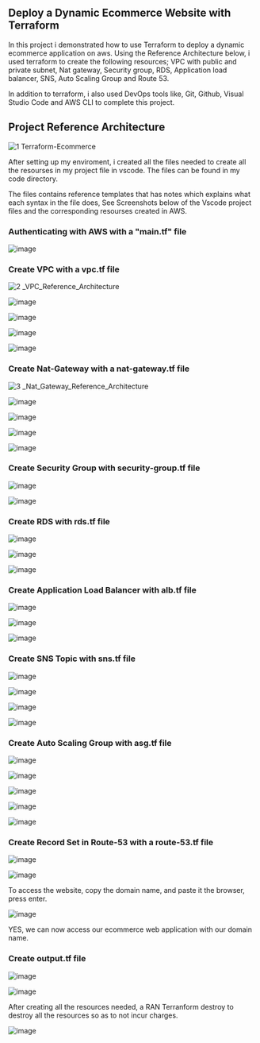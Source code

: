 ## Deploy a Dynamic Ecommerce Website with Terraform

In this project i demonstrated how to use Terraform to deploy a dynamic ecommerce application on aws.
Using the Reference Architecture below, i used terraform to create the following resources; VPC with public and private subnet, Nat gateway, Security group, RDS, Application load balancer, SNS, Auto Scaling Group and Route 53.

In addition to terraform, i also used DevOps tools like, Git, Github, Visual Studio Code and AWS CLI to complete this project.

## Project Reference Architecture

![1 Terraform-Ecommerce](https://user-images.githubusercontent.com/115881685/226744267-a4bcf33e-7a56-4a9a-9a31-84ba2e6d0a60.jpg)


After setting up my enviroment, i created all the files needed to create all the resourses in my project file in vscode. The files can be found in my code directory.

The files contains reference templates that has notes which explains what each syntax in the file does, See Screenshots below of the Vscode project files and the corresponding resourses created in AWS.

### Authenticating with AWS with a "main.tf" file

![image](https://user-images.githubusercontent.com/115881685/226753946-3b2ebff3-6ebb-4129-a753-2fbb07337bd3.png)


### Create VPC with a vpc.tf file


![2 _VPC_Reference_Architecture](https://user-images.githubusercontent.com/115881685/226752425-4626d8e1-4376-4fb9-a853-8c4c8e3599f8.jpg)


![image](https://user-images.githubusercontent.com/115881685/226753792-cc7d28d6-2346-47b8-9f40-a952048528e3.png)

![image](https://user-images.githubusercontent.com/115881685/226752792-ed3040b0-9be9-4234-af39-fbd9e21d4af8.png)

![image](https://user-images.githubusercontent.com/115881685/226752933-c9b8b592-0fd4-4314-a9e9-eab60a240723.png)

![image](https://user-images.githubusercontent.com/115881685/226753336-c837ca8c-cf72-428d-81a4-ab7a924a1aea.png)




### Create Nat-Gateway with a nat-gateway.tf file

![3 _Nat_Gateway_Reference_Architecture](https://user-images.githubusercontent.com/115881685/226754428-bdd57e8a-4abc-47f6-9fb5-71f0709d7c4e.jpg)

![image](https://user-images.githubusercontent.com/115881685/226754555-5b3c56f8-93d1-41f2-aff2-d6e319e5b240.png)

![image](https://user-images.githubusercontent.com/115881685/226754642-43ad3478-31ae-4873-84f9-8050c23c80c7.png)

![image](https://user-images.githubusercontent.com/115881685/226754799-7f0701d0-2649-4778-bbf6-0836a54807c0.png)

![image](https://user-images.githubusercontent.com/115881685/226754991-9a517d82-92c3-4307-a8d5-42e7e3166980.png)




### Create Security Group with security-group.tf file



![image](https://user-images.githubusercontent.com/115881685/226755528-6fee7918-0b4d-4986-a5eb-e652573b0fd3.png)


![image](https://user-images.githubusercontent.com/115881685/226755697-f74b276a-037b-4ac5-8c5c-e9079ea7d358.png)




### Create RDS with rds.tf file


![image](https://user-images.githubusercontent.com/115881685/226756047-cfe8fbf0-2eeb-411c-a0ea-dd0fd18c93ba.png)


![image](https://user-images.githubusercontent.com/115881685/226756136-9ac0c2b3-6ebd-48b6-836c-291c7d833abe.png)


![image](https://user-images.githubusercontent.com/115881685/226756269-62bae8b4-6af8-4ece-ba9d-6e7515202cdc.png)




### Create Application Load Balancer with alb.tf file



![image](https://user-images.githubusercontent.com/115881685/226756595-69809979-a259-4a67-926d-17b2131d7bfe.png)

![image](https://user-images.githubusercontent.com/115881685/226756715-de9cfad4-5c93-4a83-917d-f0b6b7448855.png)

![image](https://user-images.githubusercontent.com/115881685/226756807-897aa736-67eb-4c44-9313-0b393001e0ce.png)




### Create SNS Topic with sns.tf file


![image](https://user-images.githubusercontent.com/115881685/226757096-c06d3b0a-9b37-47bd-8c9e-92eeb6b28998.png)


![image](https://user-images.githubusercontent.com/115881685/226757223-05bb3c26-eb8f-4cb5-a28e-5f4378e860dc.png)

![image](https://user-images.githubusercontent.com/115881685/226757323-0ae54868-6935-4207-94c0-2d7603a6682f.png)

![image](https://user-images.githubusercontent.com/115881685/226757414-ed0d8963-7895-43cd-828a-aa4417f3fcb7.png)




### Create Auto Scaling Group with asg.tf file



![image](https://user-images.githubusercontent.com/115881685/226757972-8bbcd30b-3b9a-4812-95b0-ab6fa00d58fd.png)


![image](https://user-images.githubusercontent.com/115881685/226758062-921091f6-547a-4f81-a931-107266c03653.png)


![image](https://user-images.githubusercontent.com/115881685/226758138-73740e54-a03c-4db8-8184-f01b5ae05848.png)


![image](https://user-images.githubusercontent.com/115881685/226758293-42cc8f19-9b07-4286-a1f8-c797a186a1f2.png)


![image](https://user-images.githubusercontent.com/115881685/226758489-0fda8341-3532-441c-ae74-8ddaf3f37268.png)





### Create Record Set in Route-53 with a route-53.tf file



![image](https://user-images.githubusercontent.com/115881685/226758928-2dd54d12-ed09-46a3-95dc-3add31b6b30b.png)


![image](https://user-images.githubusercontent.com/115881685/226759033-2608206b-1f89-499b-9d5d-8a2999f550c3.png)




To access the website, copy the domain name, and paste it the browser, press enter.



![image](https://user-images.githubusercontent.com/115881685/226759226-242f7adb-81bb-4ada-9c1a-760b411e7018.png)




YES, we can now access our ecommerce web application with our domain name.




### Create output.tf file



![image](https://user-images.githubusercontent.com/115881685/226759520-30ff491f-3e97-4271-a5ed-9075b43d0ed2.png)


![image](https://user-images.githubusercontent.com/115881685/226759599-b7fb57e5-99c1-4d0a-a7d0-02c25e0a1397.png)




After creating all the resources needed, a RAN Terranform destroy to destroy all the resources so as to not incur charges.




![image](https://user-images.githubusercontent.com/115881685/226759881-5d5041b1-65d2-45bb-8acb-42b5a5f112e7.png)





